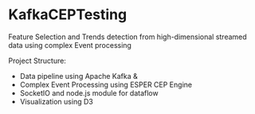 # KafkaCEPTesting

Feature Selection and Trends detection from high-dimensional streamed data using complex Event processing

Project Structure:
* Data pipeline using Apache Kafka &
* Complex Event Processing using ESPER CEP Engine
* SocketIO and node.js module for dataflow
* Visualization using D3
